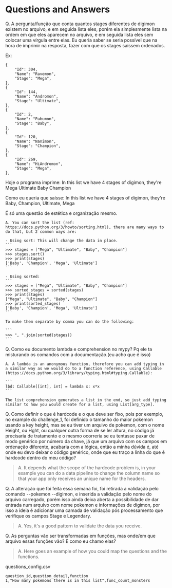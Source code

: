 # Questions and Answers

Q. A pergunta/função que conta quantos stages diferentes de digimon existem no arquivo, e em seguida lista eles, porém ela simplesmente lista na ordem em que eles aparecem no arquivo, e em seguida lista eles sem colocar uma vírgula entre elas. Eu queria saber se seria possível que na hora de imprimir na resposta, fazer com que os stages saíssem ordenados.

Ex:

    {
        "Id": 304,
        "Name": "Ravemon",
        "Stage": "Mega",
    },
    {
        "Id": 144,
        "Name": "Andromon",
        "Stage": "Ultimate",
    },
    {
        "Id": 2,
        "Name": "Pabumon",
        "Stage": "Baby",
    },
    {
        "Id": 120,
        "Name": "Nanimon",
        "Stage": "Champion",
    },
    {
        "Id": 269,
        "Name": "HiAndromon",
        "Stage": "Mega",
    },

Hoje o programa imprime: In this list we have 4 stages of digimon, they're Mega Ultimate Baby Champion

Como eu queria que saísse: In this list we have 4 stages of digimon, they're Baby, Champion, Ultimate, Mega

É só uma questão de estética e organização mesmo.

>
    A. You can sort the list (ref: https://docs.python.org/3/howto/sorting.html), there are many ways to do that, but 2 common ways are:

    - Using sort: This will change the data in place.
    ```
    >>> stages = ["Mega", "Ultimate", "Baby", "Champion"]
    >>> stages.sort()
    >>> print(stages)
    ['Baby', 'Champion', 'Mega', 'Ultimate']
    ```

    - Using sorted:
    ```
    >>> stages = ["Mega", "Ultimate", "Baby", "Champion"]
    >>> sorted_stages = sorted(stages)
    >>> print(stages)
    ["Mega", "Ultimate", "Baby", "Champion"]
    >>> print(sorted_stages)
    ['Baby', 'Champion', 'Mega', 'Ultimate']
    ```

    To make them separate by comma you can do the following:

    ```
    >>> ", ".join(sorted(stages))
    ```

Q. Como eu documento lambda e comprehension no mypy? Pq ele ta misturando os comandos com a documentação.(eu acho que é isso)

>
    A. A lambda is an anonymous function, therefore you can add typing in a similar way as we would do to a function reference, using Callable (https://docs.python.org/3/library/typing.html#typing.Callable): 

    ```
    lbd: Callable[[int], int] = lambda x: x*x
    ```

    The list comprehension generates a list in the end, so just add typing similar to how you would create for a list, using List[arg_type].

Q. Como definir o que é hardcode e o que deve ser fixo, pois por exemplo, no example do challenge_1, foi definido o tamanho do maior pokemon usando a key height, mas se eu tiver um arquivo de pokemon, com o nome Height, ou Hght, ou qualquer outra forma de se ler altura, no código já precisaria de tratamento e o mesmo ocorreria se eu tentasse puxar de modo genérico por número da chave, já que um arquivo com os campos em ordenação diferente, acabaria com a lógica, então a minha dúvida é, até onde eu devo deixar o código genérico, onde que eu traço a linha do que é hardcode dentro do meu código?

> A. It depends what the scope of the hardcode problem is, in your example you can do a data pipeline to change the column name so that your app only receives an unique name for the headers.  

Q. A alteração que foi feita essa semana foi, foi retirada a validação pelo comando --pokemon --digimon, e inserida a validação pelo nome do arquivo carregado, porém isso ainda deixa aberta a possibilidade de dar entrada num arquivo com nome pokemon e informações de digimon, por isso a ideia é adicionar uma camada de validação pós processamento que verifique os campos Stage e Legendary.

> A. Yes, it's a good pattern to validate the data you receive.

Q. As perguntas vão ser transformadas em funções, mas onde/em que arquivo essas funções vão? E como eu chamo elas?

> A. Here goes an example of how you could map the questions and the functions.

questions_config.csv
```
question_id,question_detail,function
1,"How many pokemons there is in this list",func_count_monsters
```
